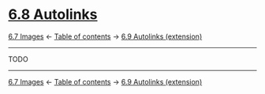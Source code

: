 # [6.8 Autolinks](https://higuma.github.io/github-flabored-markdown/#autolinks)

[6.7 Images](images.md)
← [Table of contents](index.md) →
[6.9 Autolinks (extension)](autolinks-extension.md)

------------------------------------------------------------------------

TODO

------------------------------------------------------------------------

[6.7 Images](images.md)
← [Table of contents](index.md) →
[6.9 Autolinks (extension)](autolinks-extension.md)
